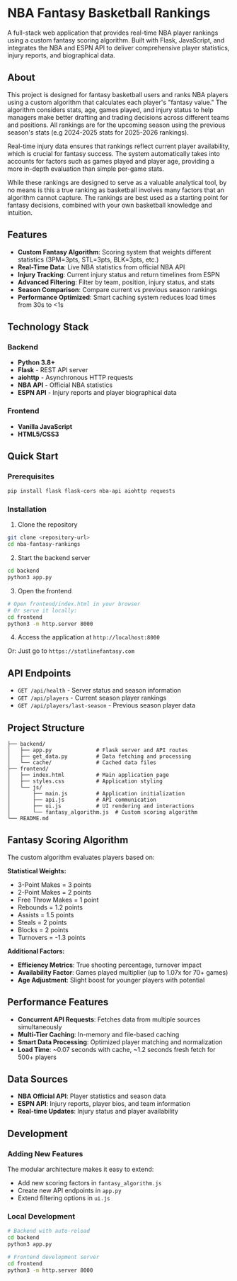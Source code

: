 # NBA Fantasy Basketball Rankings

A full-stack web application that provides real-time NBA player rankings using a custom fantasy scoring algorithm. Built with Flask, JavaScript, and integrates the NBA and ESPN API to deliver comprehensive player statistics, injury reports, and biographical data.

## About

This project is designed for fantasy basketball users and ranks NBA players using a custom algorithm that calculates each player's "fantasy value." The algorithm considers stats, age, games played, and injury status to help managers make better drafting and trading decisions across different teams and positions. All rankings are for the upcoming season using the previous season's stats (e.g 2024-2025 stats for 2025-2026 rankings).

Real-time injury data ensures that rankings reflect current player availability, which is crucial for fantasy success. The system automatically takes into accounts for factors such as games played and player age, providing a more in-depth evaluation than simple per-game stats.

While these rankings are designed to serve as a valuable analytical tool, by no means is this a true ranking as basketball involves many factors that an algorithm cannot capture. The rankings are best used as a starting point for fantasy decisions, combined with your own basketball knowledge and intuition.

## Features

- **Custom Fantasy Algorithm**: Scoring system that weights different statistics (3PM=3pts, STL=3pts, BLK=3pts, etc.)
- **Real-Time Data**: Live NBA statistics from official NBA API
- **Injury Tracking**: Current injury status and return timelines from ESPN
- **Advanced Filtering**: Filter by team, position, injury status, and stats
- **Season Comparison**: Compare current vs previous season rankings
- **Performance Optimized**: Smart caching system reduces load times from 30s to <1s

## Technology Stack

### Backend
- **Python 3.8+**
- **Flask** - REST API server
- **aiohttp** - Asynchronous HTTP requests
- **NBA API** - Official NBA statistics
- **ESPN API** - Injury reports and player biographical data

### Frontend
- **Vanilla JavaScript**
- **HTML5/CSS3**

## Quick Start

### Prerequisites
```bash
pip install flask flask-cors nba-api aiohttp requests
```

### Installation
1. Clone the repository
```bash
git clone <repository-url>
cd nba-fantasy-rankings
```

2. Start the backend server
```bash
cd backend
python3 app.py
```

3. Open the frontend
```bash
# Open frontend/index.html in your browser
# Or serve it locally:
cd frontend
python3 -m http.server 8000
```

4. Access the application at `http://localhost:8000`

Or: Just go to `https://statlinefantasy.com`

## API Endpoints

- `GET /api/health` - Server status and season information
- `GET /api/players` - Current season player rankings
- `GET /api/players/last-season` - Previous season player data

## Project Structure

```
├── backend/
│   ├── app.py              # Flask server and API routes
│   ├── get_data.py         # Data fetching and processing
│   └── cache/              # Cached data files
├── frontend/
│   ├── index.html          # Main application page
│   ├── styles.css          # Application styling
│   └── js/
│       ├── main.js         # Application initialization
│       ├── api.js          # API communication
│       ├── ui.js           # UI rendering and interactions
│       └── fantasy_algorithm.js  # Custom scoring algorithm
└── README.md
```

## Fantasy Scoring Algorithm

The custom algorithm evaluates players based on:

**Statistical Weights:**
- 3-Point Makes = 3 points
- 2-Point Makes = 2 points  
- Free Throw Makes = 1 point
- Rebounds = 1.2 points
- Assists = 1.5 points
- Steals = 2 points
- Blocks = 2 points
- Turnovers = -1.3 points

**Additional Factors:**
- **Efficiency Metrics**: True shooting percentage, turnover impact
- **Availability Factor**: Games played multiplier (up to 1.07x for 70+ games)
- **Age Adjustment**: Slight boost for younger players with potential

## Performance Features

- **Concurrent API Requests**: Fetches data from multiple sources simultaneously
- **Multi-Tier Caching**: In-memory and file-based caching
- **Smart Data Processing**: Optimized player matching and normalization
- **Load Time**: ~0.07 seconds with cache, ~1.2 seconds fresh fetch for 500+ players

## Data Sources

- **NBA Official API**: Player statistics and season data
- **ESPN API**: Injury reports, player bios, and team information
- **Real-time Updates**: Injury status and player availability

## Development

### Adding New Features
The modular architecture makes it easy to extend:
- Add new scoring factors in `fantasy_algorithm.js`
- Create new API endpoints in `app.py`
- Extend filtering options in `ui.js`

### Local Development
```bash
# Backend with auto-reload
cd backend
python3 app.py

# Frontend development server
cd frontend
python3 -m http.server 8000